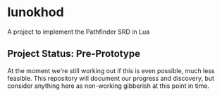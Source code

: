 # lunokhod
A project to implement the Pathfinder SRD in Lua

## Project Status: Pre-Prototype
At the moment we're still working out if this is even possible, much less feasible. This repository will document our 
progress and discovery, but consider anything here as non-working gibberish at this point in time.